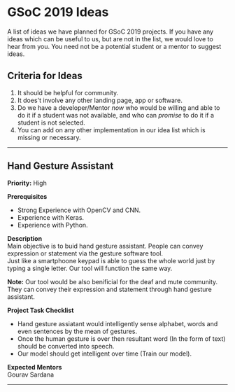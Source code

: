 # GSoC 2019 Ideas
A list of ideas we have planned for GSoC 2019 projects.
If you have any ideas which can be useful to us, but are not in the
list, we would love to hear from you.  You need not be a potential
student or a mentor to suggest ideas.

## Criteria for Ideas
1. It should be helpful for community.
2. It does't involve any other landing page, app or software.
3. Do we have a developer/Mentor _now_ who would be willing and able to do it
   if a student was not available, and who can _promise_ to do it if a
   student is not selected.
4. You can add on any other implementation in our idea list which is missing or necessary.

------------

## Hand Gesture Assistant
**Priority:** High

**Prerequisites**<br>
 - Strong Experience with OpenCV and CNN.
 - Experience with Keras.
 - Experience with Python.

**Description**<br>
Main objective is to buid hand gesture assistant. People can convey expression or statement via the gesture software tool.   
Just like a smartphoone keypad is able to guess the whole world just by typing a single letter. Our tool will function the same way.

**Note:** Our tool would be also benificial for the deaf  and mute community. They can convey their expression and statement through hand gesture assistant.

**Project Task Checklist**<br> 
 - Hand gesture assiatant would intelligently sense alphabet, words and even sentences by the mean of gestures.
 - Once the human gesture is over then resultant word (In the form of text) should be converted into speech.
 - Our model should get intelligent over time (Train our model).
 

**Expected Mentors**<br>
Gourav Sardana

------------